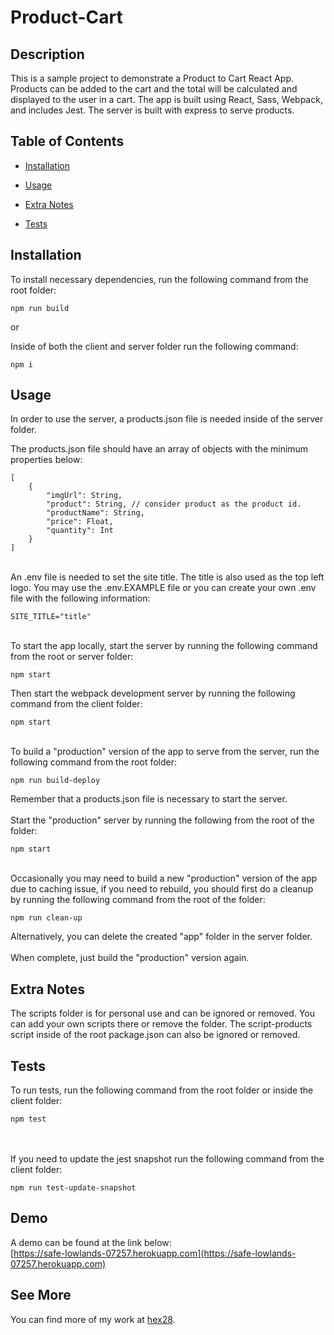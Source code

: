 # Product-Cart


## Description
This is a sample project to demonstrate a Product to Cart React App. Products can be added to the cart and the total will be calculated and displayed to the user in a cart. The app is built using React, Sass, Webpack, and includes Jest. The server is built with express to serve products.


## Table of Contents 

* [Installation](#installation)

* [Usage](#usage)

* [Extra Notes](#extra-notes)

* [Tests](#tests)

## Installation

To install necessary dependencies, run the following command from the root folder:

```
npm run build
```

or

Inside of both the client and server folder run the following command:
```
npm i
```


## Usage

In order to use the server, a products.json file is needed inside of the server folder.

The products.json file should have an array of objects with the minimum properties below:

```
[
    {
        "imgUrl": String,
        "product": String, // consider product as the product id.
        "productName": String,
        "price": Float,
        "quantity": Int
    }
]
```
\
An .env file is needed to set the site title. The title is also used as the top left logo. You may use the .env.EXAMPLE file or you can create your own .env file with the following information:
```
SITE_TITLE="title"
```
\
To start the app locally, start the server by running the following command from the root or server folder:
```
npm start
```

Then start the webpack development server by running the following command from the client folder:
```
npm start
```
\
To build a "production" version of the app to serve from the server, run the following command from the root folder:
```
npm run build-deploy
```
Remember that a products.json file is necessary to start the server.
\
\
Start the "production" server by running the following from the root of the folder:
```
npm start
```
\
Occasionally you may need to build a new "production" version of the app due to caching issue, if you need to rebuild, you should first do a cleanup by running the following command from the root of the folder:
```
npm run clean-up
```
Alternatively, you can delete the created "app" folder in the server folder.
\
\
When complete, just build the "production" version again.


## Extra Notes
The scripts folder is for personal use and can be ignored or removed. You can add your own scripts there or remove the folder.
The script-products script inside of the root package.json can also be ignored or removed.

## Tests

To run tests, run the following command from the root folder or inside the client folder:
```
npm test
```
\
\
If you need to update the jest snapshot run the following command from the client folder:
```
npm run test-update-snapshot
```

## Demo

A demo can be found at the link below:  
[https://safe-lowlands-07257.herokuapp.com](https://safe-lowlands-07257.herokuapp.com)

## See More

You can find more of my work at [hex28](https://github.com/hex28/).
